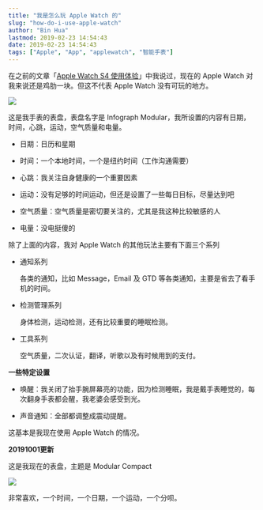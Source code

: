 ```yaml
---
title: "我是怎么玩 Apple Watch 的"
slug: "how-do-i-use-apple-watch"
author: "Bin Hua"
lastmod: 2019-02-23 14:54:43
date: 2019-02-23 14:54:43
tags: ["Apple", "App", "applewatch", "智能手表"]
---
```


在之前的文章「[Apple Watch S4 使用体验](/apple-watch-s4/)」中我说过，现在的 Apple Watch 对我来说还是鸡肋一块。但这不代表 Apple Watch 没有可玩的地方。

![](/imgs/how-do-i-use-apple-watch-01.PNG)

这是我手表的表盘，表盘名字是 Infograph Modular，我所设置的内容有日期，时间，心跳，运动，空气质量和电量。

- 日期：日历和星期

- 时间：一个本地时间，一个是纽约时间（工作沟通需要）

- 心跳：我关注自身健康的一个重要因素

- 运动：没有足够的时间运动，但还是设置了一些每日目标，尽量达到吧

- 空气质量：空气质量是密切要关注的，尤其是我这种比较敏感的人

- 电量：没电挺傻的

除了上面的内容，我对 Apple Watch 的其他玩法主要有下面三个系列

- 通知系列
	
    各类的通知，比如 Message，Email 及 GTD 等各类通知，主要是省去了看手机的时间。

- 检测管理系列
	
    身体检测，运动检测，还有比较重要的睡眠检测。

- 工具系列
	
    空气质量，二次认证，翻译，听歌以及有时候用到的支付。	

**一些特定设置**

- 唤醒：我关闭了抬手腕屏幕亮的功能，因为检测睡眠，我是戴手表睡觉的，每次翻身手表都会醒，我老婆会感受到光。

- 声音通知：全部都调整成震动提醒。	

这基本是我现在使用 Apple Watch 的情况。

**20191001更新**

这是我现在的表盘，主题是 Modular Compact

![](/imgs/how-do-i-use-apple-watch-02.PNG)

非常喜欢，一个时间，一个日期，一个运动，一个分呗。